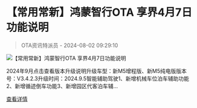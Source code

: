 # 【常用常新】鸿蒙智行OTA 享界4月7日功能说明



> OTA资讯特派员 - 2024-08-02 09:29:10



![【常用常新】鸿蒙智行OTA 享界4月7日功能说明](https://contentcenter-drcn.dbankcdn.cn/pub_1/xcar_PGCImageCompress_100_9/a6/v3/0DKuQ0ZaQe-G23Ct9Gsjjg/d5gQIJNYQTiccIrisLJzlA/smallImage.jpg)

2024年9月点击查看版本升级说明升级车型：新M5增程版、新M5纯电版版本号：V3.4.2.3升级时间：2024.9.5智能辅助驾驶1、新增机械车位泊车辅助功能2、新增循迹倒车功能3、新增园区代客泊车辅...



[查看详情](https://omp.uopes.cn/static/webapp/share/article_details.html?contentId=905996&fid=0004&pkgName=app.huawei.motor&EC=&userName=hid55765798)